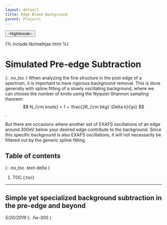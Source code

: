 ```yaml
---
layout: default
title: Edge Bleed Background
parent: Projects
---
```

<button class="btn js-toggle-dark-mode">~Nightmode~</button>

<script>
const toggleDarkMode = document.querySelector('.js-toggle-dark-mode')
const cssFile = document.querySelector('[rel="stylesheet"]')
const originalCssRef = cssFile.getAttribute('href')
const darkModeCssRef = originalCssRef.replace('just-the-docs.css', 'dark-mode-preview.css')

addEvent(toggleDarkMode, 'click', function(){
  if (cssFile.getAttribute('href') === originalCssRef) {
    cssFile.setAttribute('href', darkModeCssRef)
  } else {
    cssFile.setAttribute('href', originalCssRef)
  }
})
</script>


{% include lib/mathjax.html %}

# Simulated Pre-edge Subtraction 

{: .no_toc } When analyzing the fine structure
in the post edge of a spectrum, it is important to have rigorous background
removal. This is done generally with spline fitting of a slowly oscillating
background, where we can choose the number of knots using the Nyquist-Shannon sampling theorem:   $$ N_{\rm knots}  =  1 + \frac{2R_{\rm bkg} \Delta k}{\pi} $$ .

But there are occasions where another set of EXAFS oscillations of an edge around 300eV below your desired edge contribute to the background. Since this specific background is also EXAFS oscillations, it will not necessarily be filtered out by the generic spline fitting. 


## Table of contents
{: .no_toc .text-delta }

1. TOC
{:toc}

---
## Simple yet specialized background subtraction in the pre-edge and beyond
*5/20/2019*
{: .fw-300 }




